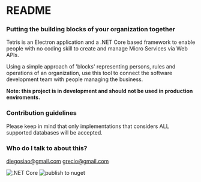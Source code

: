# README #

### Putting the building blocks of your organization together ###

Tetris is an Electron application and a .NET Core based framework to enable people with no coding skill to create and manage Micro Services via Web APIs.

Using a simple approach of 'blocks' representing persons, rules and operations of an organization, use this tool to connect the software development team with people managing the business.

**Note: this project is in development and should not be used in production enviroments.**

### Contribution guidelines ###

Please keep in mind that only implementations that considers ALL supported databases will be accepted.

### Who do I talk to about this? ###

diegosiao@gmail.com
grecio@gmail.com


![.NET Core](https://github.com/diegosiao/Tetris/workflows/.NET%20Core/badge.svg) ![publish to nuget](https://github.com/diegosiao/Tetris/workflows/publish%20to%20nuget/badge.svg)
